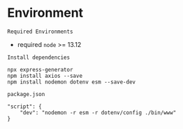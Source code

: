 # Environment

`Required Environments`

- required `node` >= 13.12

`Install dependencies`

```
npx express-generator
npm install axios --save
npm install nodemon dotenv esm --save-dev
```

`package.json`

```
"script": {
    "dev": "nodemon -r esm -r dotenv/config ./bin/www"
}
```